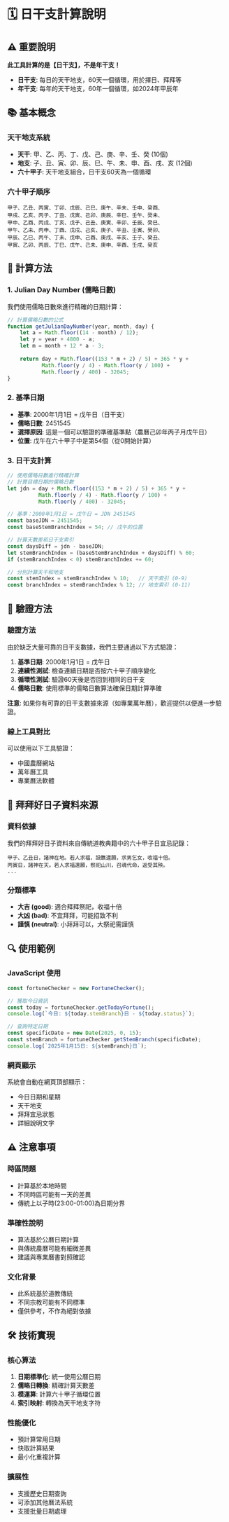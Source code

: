 # 🗓️ 日干支計算說明

## ⚠️ 重要說明

**此工具計算的是【日干支】，不是年干支！**

- **日干支**: 每日的天干地支，60天一個循環，用於擇日、拜拜等
- **年干支**: 每年的天干地支，60年一個循環，如2024年甲辰年

## 📚 基本概念

### 天干地支系統
- **天干**: 甲、乙、丙、丁、戊、己、庚、辛、壬、癸 (10個)
- **地支**: 子、丑、寅、卯、辰、巳、午、未、申、酉、戌、亥 (12個)
- **六十甲子**: 天干地支組合，日干支60天為一個循環

### 六十甲子順序
```
甲子、乙丑、丙寅、丁卯、戊辰、己巳、庚午、辛未、壬申、癸酉、
甲戌、乙亥、丙子、丁丑、戊寅、己卯、庚辰、辛巳、壬午、癸未、
甲申、乙酉、丙戌、丁亥、戊子、己丑、庚寅、辛卯、壬辰、癸巳、
甲午、乙未、丙申、丁酉、戊戌、己亥、庚子、辛丑、壬寅、癸卯、
甲辰、乙巳、丙午、丁未、戊申、己酉、庚戌、辛亥、壬子、癸丑、
甲寅、乙卯、丙辰、丁巳、戊午、己未、庚申、辛酉、壬戌、癸亥
```

## 🔢 計算方法

### 1. Julian Day Number (儒略日數)
我們使用儒略日數來進行精確的日期計算：

```javascript
// 計算儒略日數的公式
function getJulianDayNumber(year, month, day) {
    let a = Math.floor((14 - month) / 12);
    let y = year + 4800 - a;
    let m = month + 12 * a - 3;
    
    return day + Math.floor((153 * m + 2) / 5) + 365 * y + 
           Math.floor(y / 4) - Math.floor(y / 100) + 
           Math.floor(y / 400) - 32045;
}
```

### 2. 基準日期
- **基準**: 2000年1月1日 = 戊午日（日干支）
- **儒略日數**: 2451545
- **選擇原因**: 這是一個可以驗證的準確基準點（農曆己卯年丙子月戊午日）
- **位置**: 戊午在六十甲子中是第54個（從0開始計算）

### 3. 日干支計算
```javascript
// 使用儒略日數進行精確計算
// 計算目標日期的儒略日數
let jdn = day + Math.floor((153 * m + 2) / 5) + 365 * y + 
          Math.floor(y / 4) - Math.floor(y / 100) + 
          Math.floor(y / 400) - 32045;

// 基準：2000年1月1日 = 戊午日 = JDN 2451545
const baseJDN = 2451545;
const baseStemBranchIndex = 54; // 戊午的位置

// 計算天數差和日干支索引
const daysDiff = jdn - baseJDN;
let stemBranchIndex = (baseStemBranchIndex + daysDiff) % 60;
if (stemBranchIndex < 0) stemBranchIndex += 60;

// 分別計算天干和地支
const stemIndex = stemBranchIndex % 10;   // 天干索引 (0-9)
const branchIndex = stemBranchIndex % 12; // 地支索引 (0-11)
```

## 🎯 驗證方法

### 驗證方法
由於缺乏大量可靠的日干支數據，我們主要通過以下方式驗證：

1. **基準日期**: 2000年1月1日 = 戊午日
2. **連續性測試**: 檢查連續日期是否按六十甲子順序變化
3. **循環性測試**: 驗證60天後是否回到相同的日干支
4. **儒略日數**: 使用標準的儒略日數算法確保日期計算準確

**注意**: 如果你有可靠的日干支數據來源（如專業萬年曆），歡迎提供以便進一步驗證。

### 線上工具對比
可以使用以下工具驗證：
- 中國農曆網站
- 萬年曆工具
- 專業曆法軟體

## 📖 拜拜好日子資料來源

### 資料依據
我們的拜拜好日子資料來自傳統道教典籍中的六十甲子日宜忌記錄：

```
甲子、乙丑日，諸神在地。若人求福，設醮還願，求男乞女，收福十倍。
丙寅日，諸神在天。若人求福還願，祭祀山川，召魂代命，返受其殃。
...
```

### 分類標準
- **大吉 (good)**: 適合拜拜祭祀，收福十倍
- **大凶 (bad)**: 不宜拜拜，可能招致不利
- **謹慎 (neutral)**: 小拜拜可以，大祭祀需謹慎

## 🔍 使用範例

### JavaScript 使用
```javascript
const fortuneChecker = new FortuneChecker();

// 獲取今日資訊
const today = fortuneChecker.getTodayFortune();
console.log(`今日: ${today.stemBranch}日 - ${today.status}`);

// 查詢特定日期
const specificDate = new Date(2025, 0, 15);
const stemBranch = fortuneChecker.getStemBranch(specificDate);
console.log(`2025年1月15日: ${stemBranch}日`);
```

### 網頁顯示
系統會自動在網頁頂部顯示：
- 今日日期和星期
- 天干地支
- 拜拜宜忌狀態
- 詳細說明文字

## ⚠️ 注意事項

### 時區問題
- 計算基於本地時間
- 不同時區可能有一天的差異
- 傳統上以子時(23:00-01:00)為日期分界

### 準確性說明
- 算法基於公曆日期計算
- 與傳統農曆可能有細微差異
- 建議與專業曆書對照確認

### 文化背景
- 此系統基於道教傳統
- 不同宗教可能有不同標準
- 僅供參考，不作為絕對依據

## 🛠️ 技術實現

### 核心算法
1. **日期標準化**: 統一使用公曆日期
2. **儒略日轉換**: 精確計算天數差
3. **模運算**: 計算六十甲子循環位置
4. **索引映射**: 轉換為天干地支字符

### 性能優化
- 預計算常用日期
- 快取計算結果
- 最小化重複計算

### 擴展性
- 支援歷史日期查詢
- 可添加其他曆法系統
- 支援批量日期處理